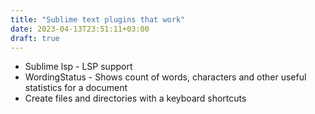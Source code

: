```yaml
---
title: "Sublime text plugins that work"
date: 2023-04-13T23:51:11+03:00
draft: true
---
```


- Sublime lsp - LSP support
- WordingStatus - Shows count of words, characters and other useful statistics for a document
- Create files and directories with a keyboard shortcuts